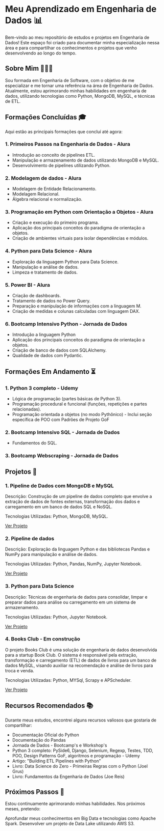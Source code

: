 # Meu Aprendizado em Engenharia de Dados 📊
Bem-vindo ao meu repositório de estudos e projetos em Engenharia de Dados! Este espaço foi criado para documentar minha especialização nessa área e para compartilhar os conhecimentos e projetos que venho desenvolvendo ao longo do tempo.

## Sobre Mim 👩🏻‍🎓
Sou formada em Engenharia de Software, com o objetivo de me especializar e me tornar uma referência na área de Engenharia de Dados. Atualmente, estou aprimorando minhas habilidades em engenharia de dados, utilizando tecnologias como Python, MongoDB, MySQL, e técnicas de ETL.

## Formações Concluídas 🎓
Aqui estão as principais formações que concluí até agora:

### 1. Primeiros Passos na Engenharia de Dados - Alura
<ul>
  <li>Introdução ao conceito de pipelines ETL.</li>
  <li>Manipulação e armazenamento de dados utilizando MongoDB e MySQL.</li>
  <li>Desenvolvimento de pipelines utilizando Python.</li>
</ul>

### 2. Modelagem de dados - Alura
<ul>
  <li>Modelagem de Entidade Relacionamento.</li>
  <li>Modelagem Relacional.</li>
  <li>Álgebra relacional e normalização.</li>
</ul>

### 3. Programação em Python com Orientação a Objetos - Alura
<ul>
  <li>Criação e execução do primeiro programa.</li>
  <li>Aplicação dos principais conceitos do paradigma de orientação a objetos. </li>
  <li>Criação de ambientes virtuais para isolar dependências e módulos. </li>
</ul>

### 4. Python para Data Science - Alura
<ul>
  <li>Exploração da linguagem Python para Data Science.</li>
  <li>Manipulação e análise de dados.</li>
  <li>Limpeza e tratamento de dados.</li>
</ul>

### 5. Power BI - Alura
<ul>
  <li>Criação de dashboards.</li>
  <li>Tratamento de dados no Power Query. </li>
  <li>Preparação e manipulação de informações com a linguagem  M. </li>
  <li>Criação de medidas e colunas calculadas com linguagem DAX. </li>
</ul>

### 6. Bootcamp Intensivo Python - Jornada de Dados
<ul>
  <li>Introdução a linguagem Python</li>
  <li>Aplicação dos principais conceitos do paradigma de orientação a objetos.</li>
  <li>Criação de banco de dados com SQLAlchemy.</li>
  <li>Qualidade de dados com Pydantic.</li>
</ul>

## Formações Em Andamento ⏳

### 1. Python 3 completo - Udemy
<ul>
  <li>Lógica de programação (partes básicas de Python 3).</li>
  <li>Programação procedural e funcional (funções, repetições e partes relacionadas).</li>
  <li>Programação orientada a objetos (no modo Pythônico) - Inclui seção específica de POO com Padrões de Projeto GoF</li>
</ul>

### 2. Bootcamp Intensivo SQL - Jornada de Dados
<ul>
  <li>Fundamentos do SQL. </li>
</ul>

### 3. Bootcamp Webscraping - Jornada de Dados

## Projetos 🚀
### 1. Pipeline de Dados com MongoDB e MySQL
   
<p>Descrição: Construção de um pipeline de dados completo que envolve a extração de dados de fontes externas, transformação dos dados e carregamento em um banco de dados SQL e NoSQL.</p>
<p>Tecnologias Utilizadas: Python, MongoDB, MySQL.</p>

[Ver Projeto](https://github.com/Mariana-Batista/Pipeline_MongoDB_SQL)

### 2. Pipeline de dados
   
<p>Descrição: Exploração da linguagem Python e das bibliotecas Pandas e NumPy para manipulação e análise de dados.</p>
<p>Tecnologias Utilizadas: Python, Pandas, NumPy, Jupyter Notebook.</p>

[Ver Projeto](https://github.com/Mariana-Batista/pipeline_dados_OO)

### 3. Python para Data Science
   
<p>Descrição: Técnicas de engenharia de dados para consolidar, limpar e preparar dados para análise ou carregamento em um sistema de armazenamento.</p>
<p>Tecnologias Utilizadas: Python, Jupyter Notebook.</p>

[Ver Projeto](https://github.com/Mariana-Batista/notebooks_python)

### 4. Books Club - Em construção
   
<p> O projeto Books Club é uma solução de engenharia de dados desenvolvida para a startup Book Club. O sistema é responsável pela extração, transformação e carregamento (ETL) de dados de livros para um banco de dados MySQL, visando auxiliar na recomendação e análise de livros para troca e venda.</p>
<p>Tecnologias Utilizadas: Python, MYSql, Scrapy e  APScheduler.</p>

[Ver Projeto](https://github.com/Mariana-Batista/Book_Club)

## Recursos Recomendados 📚
Durante meus estudos, encontrei alguns recursos valiosos que gostaria de compartilhar:

<ul>
  <li>Documentação Oficial do Python</li>
  <li>Documentação do Pandas</li>
  <li>Jornada de Dados - Bootcamp's e Workshop's</li>
  <li>Python 3 completo: PySide6, Django, Selenium, Regexp, Testes, TDD, POO, Design Patterns GoF, algoritmos e programação - Udemy </li>
  <li>Artigo: "Building ETL Pipelines with Python"</li>
  <li>Livro: Data Science do Zero - Primeiras Regras com o Python (Joel Grus) </li>
  <li>Livro: Fundamentos da Engenharia de Dados (Joe Reis) </li>
</ul>

## Próximos Passos 🚧
Estou continuamente aprimorando minhas habilidades. Nos próximos meses, pretendo:

Aprofundar meus conhecimentos em Big Data e tecnologias como Apache Spark.
Desenvolver um projeto de Data Lake utilizando AWS S3.
